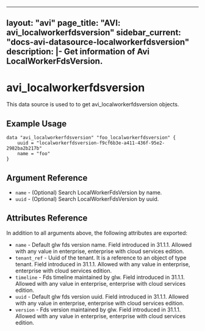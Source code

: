 <!--
    Copyright 2021 VMware, Inc.
    SPDX-License-Identifier: Mozilla Public License 2.0
-->
---
layout: "avi"
page_title: "AVI: avi_localworkerfdsversion"
sidebar_current: "docs-avi-datasource-localworkerfdsversion"
description: |-
  Get information of Avi LocalWorkerFdsVersion.
---

# avi_localworkerfdsversion

This data source is used to to get avi_localworkerfdsversion objects.

## Example Usage

```hcl
data "avi_localworkerfdsversion" "foo_localworkerfdsversion" {
    uuid = "localworkerfdsversion-f9cf6b3e-a411-436f-95e2-2982ba2b217b"
    name = "foo"
}
```

## Argument Reference

* `name` - (Optional) Search LocalWorkerFdsVersion by name.
* `uuid` - (Optional) Search LocalWorkerFdsVersion by uuid.

## Attributes Reference

In addition to all arguments above, the following attributes are exported:

* `name` - Default glw fds version name. Field introduced in 31.1.1. Allowed with any value in enterprise, enterprise with cloud services edition.
* `tenant_ref` - Uuid of the tenant. It is a reference to an object of type tenant. Field introduced in 31.1.1. Allowed with any value in enterprise, enterprise with cloud services edition.
* `timeline` - Fds timeline maintained by glw. Field introduced in 31.1.1. Allowed with any value in enterprise, enterprise with cloud services edition.
* `uuid` - Default glw fds version uuid. Field introduced in 31.1.1. Allowed with any value in enterprise, enterprise with cloud services edition.
* `version` - Fds version maintained by glw. Field introduced in 31.1.1. Allowed with any value in enterprise, enterprise with cloud services edition.

